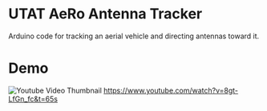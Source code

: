 # UTAT AeRo Antenna Tracker

Arduino code for tracking an aerial vehicle and directing antennas toward it.

# Demo

![Youtube Video Thumbnail](https://pasteboard.co/UyfKiA402tY4.png)
https://www.youtube.com/watch?v=8gt-LfGn_fc&t=65s
